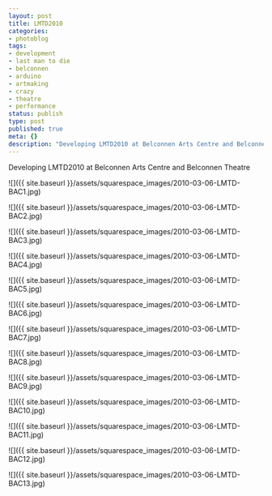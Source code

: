 ```yaml
---
layout: post
title: LMTD2010
categories:
- photoblog
tags:
- development
- last man to die
- belconnen
- arduino
- artmaking
- crazy
- theatre
- performance
status: publish
type: post
published: true
meta: {}
description: "Developing LMTD2010 at Belconnen Arts Centre and Belconnen Theatre"
---
```


Developing LMTD2010 at Belconnen Arts Centre and Belconnen Theatre

![]({{ site.baseurl }}/assets/squarespace_images/2010-03-06-LMTD-BAC1.jpg)

![]({{ site.baseurl }}/assets/squarespace_images/2010-03-06-LMTD-BAC2.jpg)

![]({{ site.baseurl }}/assets/squarespace_images/2010-03-06-LMTD-BAC3.jpg)

![]({{ site.baseurl }}/assets/squarespace_images/2010-03-06-LMTD-BAC4.jpg)

![]({{ site.baseurl }}/assets/squarespace_images/2010-03-06-LMTD-BAC5.jpg)

![]({{ site.baseurl }}/assets/squarespace_images/2010-03-06-LMTD-BAC6.jpg)

![]({{ site.baseurl }}/assets/squarespace_images/2010-03-06-LMTD-BAC7.jpg)

![]({{ site.baseurl }}/assets/squarespace_images/2010-03-06-LMTD-BAC8.jpg)

![]({{ site.baseurl }}/assets/squarespace_images/2010-03-06-LMTD-BAC9.jpg)

![]({{ site.baseurl }}/assets/squarespace_images/2010-03-06-LMTD-BAC10.jpg)

![]({{ site.baseurl }}/assets/squarespace_images/2010-03-06-LMTD-BAC11.jpg)

![]({{ site.baseurl }}/assets/squarespace_images/2010-03-06-LMTD-BAC12.jpg)

![]({{ site.baseurl }}/assets/squarespace_images/2010-03-06-LMTD-BAC13.jpg)
